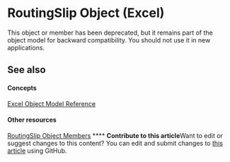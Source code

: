 
# RoutingSlip Object (Excel)

This object or member has been deprecated, but it remains part of the object model for backward compatibility. You should not use it in new applications.


## See also


#### Concepts


 [Excel Object Model Reference](11ea8598-8a20-92d5-f98b-0da04263bf2c.md)
#### Other resources


 [RoutingSlip Object Members](26b025ce-56a8-3afb-463d-c5ed70cdba96.md)
****   **Contribute to this article**Want to edit or suggest changes to this content? You can edit and submit changes to  [this article](https://github.com/jhershey00/VBA_Excel_Test/OpenXMLCon/articles/126d4c87-7e1c-3ecd-d223-f23a02444f61.md) using GitHub.

